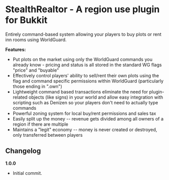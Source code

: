 StealthRealtor - A region use plugin for Bukkit
==================

Entirely command-based system allowing your players to buy plots or rent inn rooms using WorldGuard.

**Features:**

* Put plots on the market using only the WorldGuard commands you already know - pricing and status is all stored in the standard WG flags "price" and "buyable"
* Effectively control players' ability to sell/rent their own plots using the flag and command specific permissions within WorldGuard (particularly those ending in ".own")
* Lightweight command based transactions eliminate the need for plugin-related objects (like signs) in your world and allow easy integration with scripting such as Denizen so your players don't need to actually type commands
* Powerful zoning system for local buy/rent permissions and sales tax
* Easily split up the money -- revenue gets divided among all owners of a region if there are multiple
* Maintains a "legit" economy -- money is never created or destroyed, only transferred between players


Changelog
-------------------

**1.0.0**

* Initial commit.